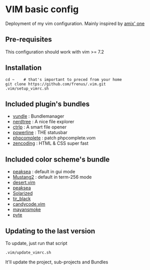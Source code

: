 # VIM basic config

Deployment of my vim configuration. Mainly inspired by [amix' one](https://github.com/amix/vimrc)

## Pre-requisites

This configuration should work with vim >= 7.2

## Installation

	cd ~	# that's important to preced from your home
	git clone https://github.com/frenus/.vim.git
	.vim/setup_vimrc.sh

## Included plugin's bundles
 * [vundle](https://github.com/marik/vundle) : Bundlemanager
 * [nerdtree](https://github.com/scrooloose/nerdtree) : A nice file explorer
 * [ctrlp](https://github.com/kien/ctrlp.vim) : A smart file opener
 * [powerline](https://github.com/Lokaltog/vim-powerline) : THE statusbar
 * [phpcomplete](https://github.com/shawncplus/phpcomplete.vim) : patch phpcomplete.vom
 * [zencoding](https://github.com/mattn/zencoding-vim) : HTML & CSS super fast

## Included color scheme's bundle
 * [peaksea](https://github.com/vim-scripts/peaksea.git) : default in gui mode
 * [Mustang2](https://github.com/vim-scripts/Mustang2.git) : default in term-256 mode
 * [desert.vim](https://github.com/vim-scripts/desert.vim.git)
 * [peaksea](https://github.com/vim-scripts/peaksea.git)
 * [Solarized](https://github.com/vim-scripts/Solarized.git)
 * [tir_black](https://github.com/vim-scripts/tir_black.git)
 * [candycode.vim](https://github.com/vim-scripts/candycode.vim.git)
 * [mayansmoke](https://github.com/vim-scripts/mayansmoke.git)
 * [pyte](https://github.com/vim-scripts/pyte.git)
 

## Updating to the last version
To update, just run that script

	.vim/update_vimrc.sh

It'll update the project, sub-projects and Bundles


